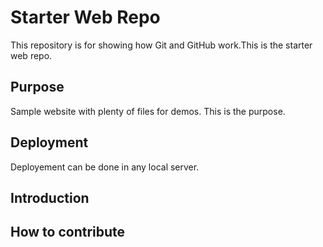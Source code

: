 # Starter Web Repo

This repository is for showing how Git and GitHub work.This is the starter web repo.

## Purpose

Sample website with plenty of files for demos. This is the purpose.

## Deployment
Deployement can be done in any local server.

## Introduction

## How to contribute